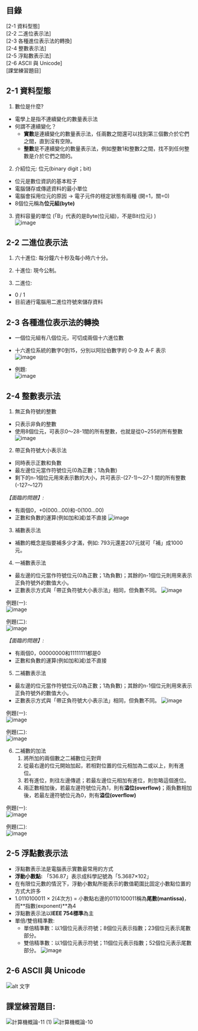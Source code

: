 ## 目錄
[2-1 資料型態]  
[2-2 二進位表示法]  
[2-3 各種進位表示法的轉換]  
[2-4 整數表示法]  
[2-5 浮點數表示法]  
[2-6 ASCII 與 Unicode]  
[課堂練習題目]  

## 2-1 資料型態
1. 數位是什麼?
* 電學上是指不連續變化的數量表示法
* 何謂不連續變化？  
   * **實數**是連續變化的數量表示法，任兩數之間還可以找到第三個數介於它們之間，直到沒有空隙。  
   * **整數**是不連續變化的數量表示法，例如整數1和整數2之間，找不到任何整數是介於它們之間的。  

2. 介紹位元: 位元(binary digit；bit)  
* 位元是數位資訊的基本粒子  
* 電腦儲存或傳遞資料的最小單位  
* 電腦會採用位元的原因 → 電子元件的穩定狀態有兩種 (開=1，關=0)  
* 8個位元稱為**位元組(byte)**  

3. 資料容量的單位 (「B」代表的是Byte(位元組)，不是Bit(位元) )  
![image](https://user-images.githubusercontent.com/91866985/143687366-246a3608-07ab-457c-ad24-97ca0d1a9ae1.png)


## 2-2 二進位表示法
1. 六十進位: 每分鐘六十秒及每小時六十分。

2. 十進位: 現今公制。

3. 二進位: 
* 0 / 1  
* 目前通行電腦用二進位符號來儲存資料  

## 2-3 各種進位表示法的轉換
* 一個位元組有八個位元，可切成兩個十六進位數  
* 十六進位系統的數字0到15，分別以阿拉伯數字的 0-9 及 A-F 表示  
![image](https://user-images.githubusercontent.com/91866985/143687540-76dc17ba-7049-4b23-b59a-e461e6b28508.png)

* 例題:  
![image](https://user-images.githubusercontent.com/91866985/143687565-9b8ac787-c11c-40d2-bb8f-81ed08b16763.png)


## 2-4 整數表示法
1. 無正負符號的整數  
*  只表示非負的整數  
*  使用8個位元，可表示0～28-1間的所有整數，也就是從0~255的所有整數  
![image](https://user-images.githubusercontent.com/91866985/143687775-131bd9ed-59be-4b07-a000-5ccf3435c69e.png)


2. 帶正負符號大小表示法  
*  同時表示正數和負數  
*  最左邊位元當作符號位元(0為正數；1為負數)  
*  剩下的n-1個位元用來表示數的大小，共可表示-(27-1)～27-1 間的所有整數(-127～127) 
 
*【面臨的問題】:*  
   * 有兩個0，+0(000...00)和-0(100...00)
   * 正數和負數的運算(例如加和減)並不直接
![image](https://user-images.githubusercontent.com/91866985/143687898-f2a148c5-cd62-44f4-a44f-001a4192cab1.png)



3. 補數表示法
* 補數的概念是指要補多少才滿，例如: 793元還差207元就可「補」成1000元。

4. 一補數表示法
* 最左邊的位元當作符號位元(0為正數；1為負數)；其餘的n-1個位元則用來表示正負符號外的數值大小。
* 正數表示方式與「帶正負符號大小表示法」相同，但負數不同。
![image](https://user-images.githubusercontent.com/91866985/143687981-b26902b6-2a5f-440e-b054-cf53fdf2a98c.png)

例題(一):  
![image](https://user-images.githubusercontent.com/91866985/143688008-fc5c5dc1-845a-4a1c-88d4-a32459a82714.png)

例題(二):  
![image](https://user-images.githubusercontent.com/91866985/143688030-9711c4cb-bbbc-4a61-80bb-dc91c9bf3b9c.png)

*【面臨的問題】:*  
   * 有兩個0，00000000和11111111都是0
   * 正數和負數的運算(例如加和減)並不直接

5. 二補數表示法
* 最左邊的位元當作符號位元(0為正數；1為負數)；其餘的n-1個位元則用來表示正負符號外的數值大小。
* 正數表示方式與「帶正負符號大小表示法」相同，但負數不同。
![image](https://user-images.githubusercontent.com/91866985/143688070-a793549a-9769-420c-8b52-6cbdae669ab0.png)

例題(一):  
![image](https://user-images.githubusercontent.com/91866985/143688091-28c75555-d37e-469e-8fe1-8b9b5fa0fd30.png)

例題(二):  
![image](https://user-images.githubusercontent.com/91866985/143688099-9ebf79d1-0c4c-4cee-8de1-50b59f78bdcd.png)


6. 二補數的加法
   1. 將所加的兩個數之二補數位元對齊
   2. 從最右邊的位元開始加起，若相對位置的位元相加為二或以上，則有進位。
   3. 若有進位，則往左邊傳遞；若最左邊位元相加有進位，則忽略這個進位。
   4. 兩正數相加後，若最左邊符號位元為1，則有**溢位(overflow)**；兩負數相加後，若最左邊符號位元為0，則有**溢位(overflow)**

例題(一):  
![image](https://user-images.githubusercontent.com/91866985/143688164-2494c9ad-b1f3-4788-9f21-66885e968ee1.png)

例題(二):  
![image](https://user-images.githubusercontent.com/91866985/143688174-f9f2f62f-f273-4d0e-a885-29816ba5b287.png)


## 2-5 浮點數表示法
* 浮點數表示法是電腦表示實數最常用的方式
* **浮動小數點:** 「536.87」表示成科學記號為「5.3687×102」
* 在有限位元數的情況下，浮動小數點所能表示的數值範圍比固定小數點位置的方式大許多
* 1.0110100011 × 2(4次方) = 小數點右邊的0110100011稱為**尾數(mantissa)**，而**指數(exponent)**為4
* 浮點數表示法以**IEEE 754標準**為主
* 單倍/雙倍精準數:
   * 單倍精準數：以1個位元表示符號；8個位元表示指數；23個位元表示尾數部分。
   * 雙倍精準數：以1個位元表示符號；11個位元表示指數；52個位元表示尾數部分。
![image](https://user-images.githubusercontent.com/91866985/143688274-7e5ff31c-4979-4ca4-ba1b-a0df6145f9d4.png)



## 2-6 ASCII 與 Unicode
![alt 文字](https://upload.wikimedia.org/wikipedia/commons/c/cf/USASCII_code_chart.png "Wiki: ACIIcode")

## 課堂練習題目:  
![計算機概論-11 (1)](https://user-images.githubusercontent.com/91866985/143688363-ee611ed6-9fa3-445a-961e-e5d9ee9b186d.jpg)
![計算機概論-10](https://user-images.githubusercontent.com/91866985/143688372-ab760706-aa41-488f-97bb-98e049707031.jpg)



